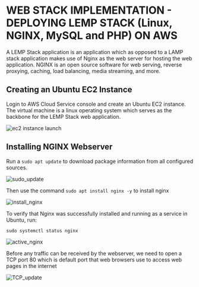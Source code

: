 
# WEB STACK IMPLEMENTATION - DEPLOYING LEMP STACK (Linux, NGINX, MySQL and PHP) ON AWS

A LEMP Stack application is an application which as opposed to a LAMP stack application makes use of Nginx as the web server for hosting the web application. NGINX is an open source software for web serving, reverse proxying, caching, load balancing, media streaming, and more.

## Creating an Ubuntu EC2 Instance
Login to AWS Cloud Service console and create an Ubuntu EC2 instance. The virtual machine is a linux operating system which serves as the backbone for the LEMP Stack web application. 

![ec2 instance launch ](./Images/Images%5Cec2_launch_instance.PNG)

## Installing NGINX Webserver
Run a `sudo apt update` to download package information from all configured sources.

![sudo_update](./Images/Images%5Capt_update.PNG)

Then use the command `sudo apt install nginx -y` to install nginx

![install_nginx](./Images/Images%5Cinstall_nginx.PNG)

To verify that Nginx was successfully installed and running as a service in Ubuntu, run:

`sudo systemctl status nginx`

![active_nginx](./Images/Images%5Cactive_nginx.PNG)

Before any traffic can be received by the webserver, we need to open a TCP port 80 which is default port that web browsers use to access web pages in the internet

![TCP_update](./Images/Images%5CTCP_update.PNG)



